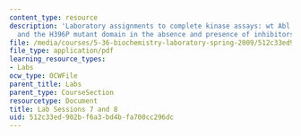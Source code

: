 ```yaml
---
content_type: resource
description: 'Laboratory assignments to complete kinase assays: wt Abl kinase domain
  and the H396P mutant domain in the absence and presence of inhibitors.'
file: /media/courses/5-36-biochemistry-laboratory-spring-2009/512c33ed902bf6a3bd4bfa700cc296dc_ses13_14.pdf
file_type: application/pdf
learning_resource_types:
- Labs
ocw_type: OCWFile
parent_title: Labs
parent_type: CourseSection
resourcetype: Document
title: Lab Sessions 7 and 8
uid: 512c33ed-902b-f6a3-bd4b-fa700cc296dc
---
```

